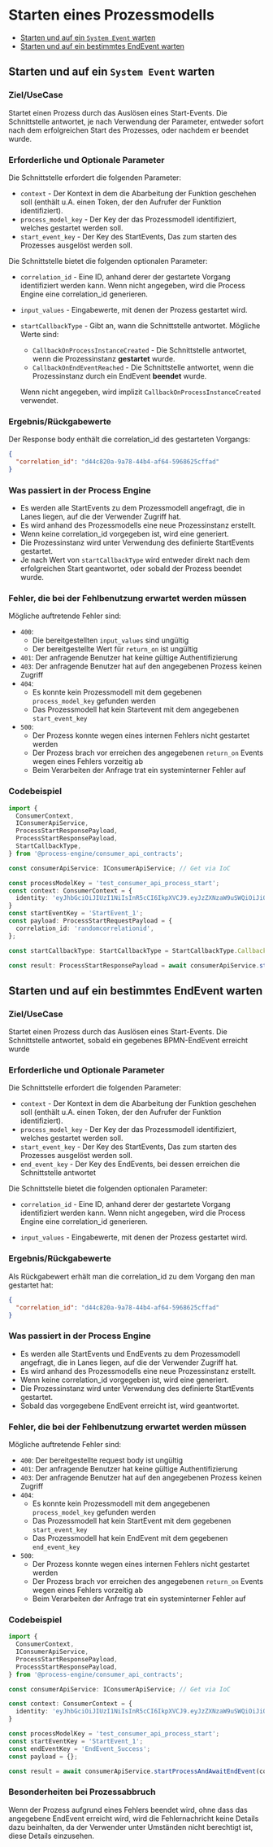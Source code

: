 # Starten eines Prozessmodells

* [Starten und auf ein `System Event` warten](#starten-und-auf-ein-system-event-warten)
* [Starten und auf ein bestimmtes EndEvent warten](#starten-und-auf-ein-bestimmtes-endevent-warten)

## Starten und auf ein `System Event` warten

### Ziel/UseCase

Startet einen Prozess durch das Auslösen eines Start-Events. Die Schnittstelle
antwortet, je nach Verwendung der Parameter, entweder sofort nach dem
erfolgreichen Start des Prozesses, oder nachdem er beendet wurde.

### Erforderliche und Optionale Parameter

Die Schnittstelle erfordert die folgenden Parameter:

* `context` - Der Kontext in dem die Abarbeitung der Funktion geschehen soll
  (enthält u.A. einen Token, der den Aufrufer der Funktion identifiziert).
* `process_model_key` - Der Key der das Prozessmodell identifiziert, welches
  gestartet werden soll.
* `start_event_key` - Der Key des StartEvents, Das zum starten des Prozesses
  ausgelöst werden soll.

Die Schnittstelle bietet die folgenden optionalen Parameter:

* `correlation_id` - Eine ID, anhand derer der gestartete Vorgang identifiziert
  werden kann. Wenn nicht angegeben, wird die Process Engine eine correlation_id
  generieren.

* `input_values` - Eingabewerte, mit denen der Prozess gestartet wird.

* `startCallbackType` - Gibt an, wann die Schnittstelle antwortet. Mögliche Werte sind:
  * `CallbackOnProcessInstanceCreated` - Die Schnittstelle antwortet, wenn die
    Prozessinstanz **gestartet**  wurde.
  * `CallbackOnEndEventReached` - Die Schnittstelle antwortet, wenn die
    Prozessinstanz durch ein EndEvent **beendet** wurde.

  Wenn nicht angegeben, wird implizit `CallbackOnProcessInstanceCreated` verwendet.

### Ergebnis/Rückgabewerte

Der Response body enthält die correlation_id des gestarteten Vorgangs:

```JSON
{
  "correlation_id": "d44c820a-9a78-44b4-af64-5968625cffad"
}
```

### Was passiert in der Process Engine

- Es werden alle StartEvents zu dem Prozessmodell angefragt, die in Lanes
  liegen, auf die der Verwender Zugriff hat.
- Es wird anhand des Prozessmodells eine neue Prozessinstanz erstellt.
- Wenn keine correlation_id vorgegeben ist, wird eine generiert.
- Die Prozessinstanz wird unter Verwendung des definierte StartEvents gestartet.
- Je nach Wert von `startCallbackType` wird entweder direkt nach dem
  erfolgreichen Start geantwortet, oder sobald der Prozess beendet wurde.

### Fehler, die bei der Fehlbenutzung erwartet werden müssen

Mögliche auftretende Fehler sind:
- `400`:
    - Die bereitgestellten `input_values` sind ungültig
    - Der bereitgestellte Wert für `return_on` ist ungültig
- `401`: Der anfragende Benutzer hat keine gültige Authentifizierung
- `403`: Der anfragende Benutzer hat auf den angegebenen Prozess keinen Zugriff
- `404`:
  - Es konnte kein Prozessmodell mit dem gegebenen `process_model_key`
    gefunden werden
  - Das Prozessmodell hat kein Startevent mit dem angegebenen `start_event_key`
- `500`:
  - Der Prozess konnte wegen eines internen Fehlers nicht gestartet werden
  - Der Prozess brach vor erreichen des angegebenen `return_on` Events wegen
    eines Fehlers vorzeitig ab
  - Beim Verarbeiten der Anfrage trat ein systeminterner Fehler auf

### Codebeispiel

```TypeScript
import {
  ConsumerContext,
  IConsumerApiService,
  ProcessStartResponsePayload,
  ProcessStartResponsePayload,
  StartCallbackType,
} from '@process-engine/consumer_api_contracts';

const consumerApiService: IConsumerApiService; // Get via IoC

const processModelKey = 'test_consumer_api_process_start';
const context: ConsumerContext = {
  identity: 'eyJhbGciOiJIUzI1NiIsInR5cCI6IkpXVCJ9.eyJzZXNzaW9uSWQiOiJiOWU3MjFjYS0yYmFkLTQzNzUtOGQ3OC0xMmFlNmUyOGUyNjQiLCJpYXQiOjE1MjE1NDg2ODR9.PLa5U6m5lrko3tD_3XLse5OfH93qXyBZgm22PKPqxCc',
}
const startEventKey = 'StartEvent_1';
const payload: ProcessStartRequestPayload = {
  correlation_id: 'randomcorrelationid',
};

const startCallbackType: StartCallbackType = StartCallbackType.CallbackOnProcessInstanceCreated;

const result: ProcessStartResponsePayload = await consumerApiService.startProcess(consumerContext, processModelKey, startEventKey, payload, startCallbackType);
```

## Starten und auf ein bestimmtes EndEvent warten

### Ziel/UseCase

Startet einen Prozess durch das Auslösen eines Start-Events. Die Schnittstelle
antwortet, sobald ein gegebenes BPMN-EndEvent erreicht wurde

### Erforderliche und Optionale Parameter

Die Schnittstelle erfordert die folgenden Parameter:

* `context` - Der Kontext in dem die Abarbeitung der Funktion geschehen soll
  (enthält u.A. einen Token, der den Aufrufer der Funktion identifiziert).
* `process_model_key` - Der Key der das Prozessmodell identifiziert, welches
  gestartet werden soll.
* `start_event_key` - Der Key des StartEvents, Das zum starten des Prozesses
  ausgelöst werden soll.
* `end_event_key` - Der Key des EndEvents, bei dessen erreichen die
  Schnittstelle antwortet

Die Schnittstelle bietet die folgenden optionalen Parameter:

* `correlation_id` - Eine ID, anhand derer der gestartete Vorgang identifiziert
  werden kann. Wenn nicht angegeben, wird die Process Engine eine correlation_id
  generieren.

* `input_values` - Eingabewerte, mit denen der Prozess gestartet wird.

### Ergebnis/Rückgabewerte

Als Rückgabewert erhält man die correlation_id zu dem Vorgang den man gestartet
hat:

```JSON
{
  "correlation_id": "d44c820a-9a78-44b4-af64-5968625cffad"
}
```

### Was passiert in der Process Engine

- Es werden alle StartEvents und EndEvents zu dem Prozessmodell angefragt, die
  in Lanes liegen, auf die der Verwender Zugriff hat.
- Es wird anhand des Prozessmodells eine neue Prozessinstanz erstellt.
- Wenn keine correlation_id vorgegeben ist, wird eine generiert.
- Die Prozessinstanz wird unter Verwendung des definierte StartEvents gestartet.
- Sobald das vorgegebene EndEvent erreicht ist, wird geantwortet.

### Fehler, die bei der Fehlbenutzung erwartet werden müssen

Mögliche auftretende Fehler sind:
- `400`: Der bereitgestellte request body ist ungültig
- `401`: Der anfragende Benutzer hat keine gültige Authentifizierung
- `403`: Der anfragende Benutzer hat auf den angegebenen Prozess keinen Zugriff
- `404`:
  - Es konnte kein Prozessmodell mit dem angegebenen `process_model_key`
    gefunden werden
  - Das Prozessmodell hat kein StartEvent mit dem gegebenen `start_event_key`
  - Das Prozessmodell hat kein EndEvent mit dem gegebenen `end_event_key`
- `500`:
  - Der Prozess konnte wegen eines internen Fehlers nicht gestartet werden
  - Der Prozess brach vor erreichen des angegebenen `return_on` Events wegen
    eines Fehlers vorzeitig ab
  - Beim Verarbeiten der Anfrage trat ein systeminterner Fehler auf

### Codebeispiel

```TypeScript
import {
  ConsumerContext,
  IConsumerApiService,
  ProcessStartResponsePayload,
  ProcessStartResponsePayload,
} from '@process-engine/consumer_api_contracts';

const consumerApiService: IConsumerApiService; // Get via IoC

const context: ConsumerContext = {
  identity: 'eyJhbGciOiJIUzI1NiIsInR5cCI6IkpXVCJ9.eyJzZXNzaW9uSWQiOiJiOWU3MjFjYS0yYmFkLTQzNzUtOGQ3OC0xMmFlNmUyOGUyNjQiLCJpYXQiOjE1MjE1NDg2ODR9.PLa5U6m5lrko3tD_3XLse5OfH93qXyBZgm22PKPqxCc',
}

const processModelKey = 'test_consumer_api_process_start';
const startEventKey = 'StartEvent_1';
const endEventKey = 'EndEvent_Success';
const payload = {};

const result = await consumerApiService.startProcessAndAwaitEndEvent(consumerContext, processModelKey, startEventKey, endEventKey, payload);
```

### Besonderheiten bei Prozessabbruch

Wenn der Prozess aufgrund eines Fehlers beendet wird, ohne dass das angegebene
EndEvent erreicht wird, wird die Fehlernachricht keine Details dazu beinhalten,
da der Verwender unter Umständen nicht berechtigt ist, diese Details einzusehen.
